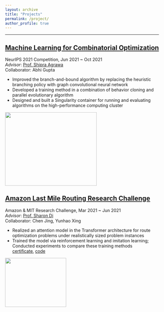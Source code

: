 ```yaml
---
layout: archive
title: "Projects"
permalink: /project/
author_profile: true
---
```


------
## [Machine Learning for Combinatorial Optimization](https://www.ecole.ai/2021/ml4co-competition/)
NeurIPS 2021 Competition, Jun 2021 ~ Oct 2021<br> 
*Advisor*:  [Prof. Shipra Agrawa](https://www.engineering.columbia.edu/faculty/shipra-agrawal)<br> 
Collaborator: Abhi Gupta

- Improved the branch-and-bound algorithm by replacing the heuristic branching policy with graph convolutional neural network
- Developed a training method in a combination of behavior cloning and parallel evolutionary algorithm
- Designed and built a Singularity container for running and evaluating algorithms on the high-performance computing cluster

<img width="300" height="240" src="http://www.wentaozhao.org/files/ml4co_pic.png">


## [Amazon Last Mile Routing Research Challenge](https://routingchallenge.mit.edu/)
Amazon & MIT Research Challenge, Mar 2021 ~ Jun 2021  
*Advisor*:  [Prof. Sharon Di](https://www.civil.columbia.edu/faculty/sharon-di)<br>
Collaborator: Chen Jing, Yunhao Xing

- Realized an attention model in the Transformer architecture for route optimization problems under realistically sized problem instances
- Trained the model via reinforcement learning and imitation learning; Conducted experiments to compare these training methods<br>
[certificate](http://www.wentaozhao.org/files/Certificate_of_Participation.pdf), 
[code](https://github.com/LoganZhao1997/last_mile_challenge)

<img width="200" height="160" src="http://www.wentaozhao.org/files/last_mile_pic.jpg">

